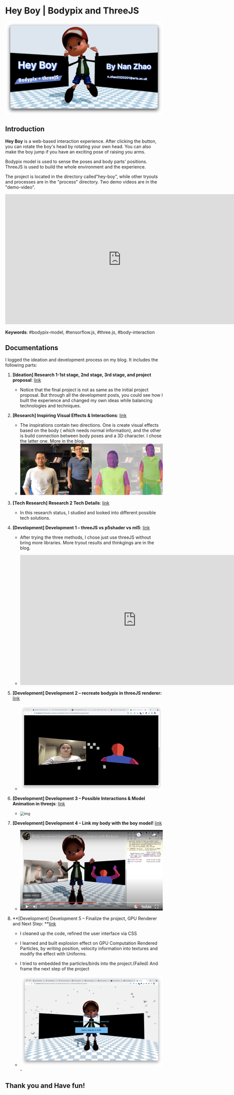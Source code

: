 # Hey Boy | Bodypix and ThreeJS

![hey-boy-title](./README.assets/hey-boy-title.png)

## Introduction

**Hey Boy** is a web-based interaction experience. After clicking the button, you can rotate the boy's head by rotating your own head. You can also make the boy jump if you have an exciting pose of raising you arms. 

Bodypix model is used to sense the poses and body parts' positions. ThreeJS is used to build the whole environment and the experience.

The project is located in the directory called"hey-boy", while other tryouts and processes are in the "process" directory. Two demo videos are in the "demo-video".

<iframe width="739" height="416" src="https://www.youtube.com/embed/9jDNxHdfbvQ" title="YouTube video player" frameborder="0" allow="accelerometer; autoplay; clipboard-write; encrypted-media; gyroscope; picture-in-picture" allowfullscreen></iframe>

**Keywords**: #bodypix-model, #tensorflow.js, #three.js, #body-interaction

## Documentations

I logged the ideation and development process on my blog. It includes the following parts:

1. **[Ideation] Research 1-1st stage, 2nd stage, 3rd stage, and project proposal**: [link](https://nanzhaodocumentations.wordpress.com/2021/03/27/coding2-final-progress-research-1/)

   - Notice that the final project is not as same as the initial project proposal. But through all the development posts, you could see how I built the experience and changed my own ideas while balancing technologies and techniques.

2. **[Research] Inspiring Visual Effects & Interactions**: [link](https://nanzhaodocumentations.wordpress.com/2021/03/30/coding2-final-progress-inspiring-visual-effects-interactions/)

   - The inspirations contain two directions. One is create visual effects based on the body ( which needs normal information), and the other is build connection between body poses and a 3D character. I chose the latter one. More in the blog.
   - <img src="./README.assets/two_people_parts-20210416150336411.jpg" alt="Multi-person Segmentation" style="zoom:50%;" />

3. **[Tech Research] Research 2 Tech Details**: [link](https://nanzhaodocumentations.wordpress.com/2021/03/31/coding2-final-progress-research-2-tech-details/)

   - In this research status, I studied and looked into different possible tech solutions.

4. **[Development] Development 1 – threeJS vs p5shader vs ml5**: [link](https://nanzhaodocumentations.wordpress.com/2021/04/02/coding2-final-progress-development-1-threejs-vs-p5shader-vs-ml5/)

   - After trying the three methods, I chose just use threeJS without bring more libraries. More tryout results and thinkgings are in the blog.

   - <iframe width="740" height="416" src="https://www.youtube.com/embed/7fX1Xmwm2ns" title="YouTube video player" frameborder="0" allow="accelerometer; autoplay; clipboard-write; encrypted-media; gyroscope; picture-in-picture" allowfullscreen></iframe>

5. **[Development] Development 2 – recreate bodypix in threeJS renderer:** [link](https://nanzhaodocumentations.wordpress.com/2021/04/04/coding2-final-progress-development-2-recreate-bodypix-in-threejs-renderer/)

   - <img src="./README.assets/threejs-bodypix-and-meshes.png" alt="img" style="zoom:50%;" />

6. **[Development] Development 3 – Possible Interactions & Model Animation in threejs**: [link](https://nanzhaodocumentations.wordpress.com/2021/04/06/coding2-final-progress-development-3-possible-interactions-model-animation-in-threejs/)

   - <img src="./README.assets/model-interaction.gif" alt="img" style="zoom:80%;" />

7. **[Development] Development 4 – Link my body with the boy model!** [link](https://nanzhaodocumentations.wordpress.com/2021/04/08/coding2-final-progress-development-4-link-my-body-with-the-boy-model/)

   - <img src="./README.assets/dev-4-link-body.png" alt="dev-4-link-body" style="zoom:50%;" />

8. **[Development] Development 5 – Finalize the project, GPU Renderer and Next Step: **[link](https://nanzhaodocumentations.wordpress.com/2021/04/13/coding2-final-progress-development-5-finalize-the-project-gpu-renderer-and-next-step/)

   - I cleaned up the code, refined the user interface via CSS

   - I learned and built explosion effect on GPU Computation Rendered Particles, by writing position, velocity information into textures and modify the effect with Uniforms.

   - I tried to embedded the particles/birds into the project.(Failed) And frame the next step of the project

   - <img src="./README.assets/hey-boy-1.png" alt="img" style="zoom:50%;" />- 

     

## Thank you and Have fun!

